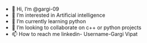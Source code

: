 - 👋 Hi, I’m @gargi-09
- 👀 I’m interested in Artificial intelligence
- 🌱 I’m currently learning python
- 💞️ I’m looking to collaborate on c++ or python projects
- 📫 How to reach me linkedin- Username-Gargi Vipat 
<!---
gargi-09/gargi-09 is a ✨ special ✨ repository because its `README.md` (this file) appears on your GitHub profile.
You can click the Preview link to take a look at your changes.
--->
